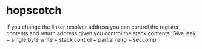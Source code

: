 # hopscotch

If you change the linker resolver address you can control the register contents and return address given you control the stack contents.
Give leak + single byte write + stack control + partial relro + seccomp